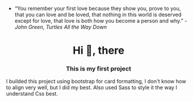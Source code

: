 - “You remember your first love because they show you, prove to you, that you can love and be loved, that nothing in this world is deserved except for love, that love is both how you become a person and why.”
*-John Green, Turtles All the Way Down*

<h1 align="center">Hi 🐶, there</h1>
<h3 align="center">This is my first project</h3>
<p class="text-center">I builded this project using bootstrap for card formatting, I don't know how to align very well, but I did my best. Also used Sass to style it the way I understand Css best.</p>
